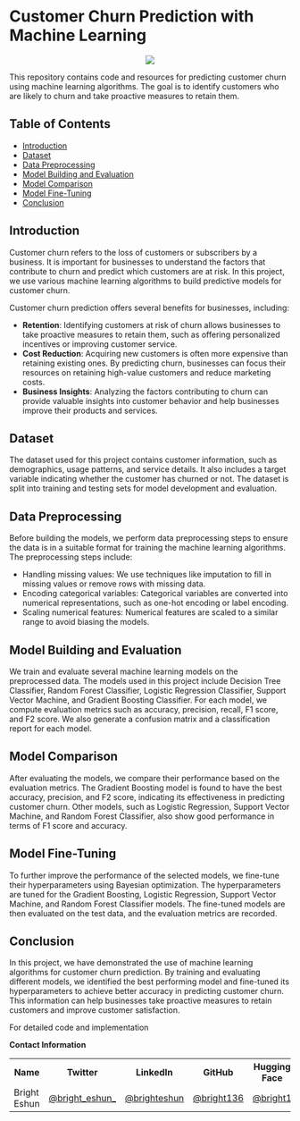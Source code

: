 # Customer Churn Prediction with Machine Learning 

<div align='center'> 
    <img src="https://drive.google.com/uc?export=view&id=1UkZsE2-YDcOBSTEXOyFa3srA4MnVqBui"/>

</div>




This repository contains code and resources for predicting customer churn using machine learning algorithms. The goal is to identify customers who are likely to churn and take proactive measures to retain them.

## Table of Contents
- [Introduction](#introduction)
- [Dataset](#dataset)
- [Data Preprocessing](#data-preprocessing)
- [Model Building and Evaluation](#model-building-and-evaluation)
- [Model Comparison](#model-comparison)
- [Model Fine-Tuning](#model-fine-tuning)
- [Conclusion](#conclusion)

## Introduction
Customer churn refers to the loss of customers or subscribers by a business. It is important for businesses to understand the factors that contribute to churn and predict which customers are at risk. In this project, we use various machine learning algorithms to build predictive models for customer churn.

Customer churn prediction offers several benefits for businesses, including:
- **Retention**: Identifying customers at risk of churn allows businesses to take proactive measures to retain them, such as offering personalized incentives or improving customer service.
- **Cost Reduction**: Acquiring new customers is often more expensive than retaining existing ones. By predicting churn, businesses can focus their resources on retaining high-value customers and reduce marketing costs.
- **Business Insights**: Analyzing the factors contributing to churn can provide valuable insights into customer behavior and help businesses improve their products and services.

## Dataset
The dataset used for this project contains customer information, such as demographics, usage patterns, and service details. It also includes a target variable indicating whether the customer has churned or not. The dataset is split into training and testing sets for model development and evaluation.

## Data Preprocessing
Before building the models, we perform data preprocessing steps to ensure the data is in a suitable format for training the machine learning algorithms. The preprocessing steps include:
- Handling missing values: We use techniques like imputation to fill in missing values or remove rows with missing data.
- Encoding categorical variables: Categorical variables are converted into numerical representations, such as one-hot encoding or label encoding.
- Scaling numerical features: Numerical features are scaled to a similar range to avoid biasing the models.

## Model Building and Evaluation
We train and evaluate several machine learning models on the preprocessed data. The models used in this project include Decision Tree Classifier, Random Forest Classifier, Logistic Regression Classifier, Support Vector Machine, and Gradient Boosting Classifier. For each model, we compute evaluation metrics such as accuracy, precision, recall, F1 score, and F2 score. We also generate a confusion matrix and a classification report for each model.

## Model Comparison
After evaluating the models, we compare their performance based on the evaluation metrics. The Gradient Boosting model is found to have the best accuracy, precision, and F2 score, indicating its effectiveness in predicting customer churn. Other models, such as Logistic Regression, Support Vector Machine, and Random Forest Classifier, also show good performance in terms of F1 score and accuracy.

## Model Fine-Tuning
To further improve the performance of the selected models, we fine-tune their hyperparameters using Bayesian optimization. The hyperparameters are tuned for the Gradient Boosting, Logistic Regression, Support Vector Machine, and Random Forest Classifier models. The fine-tuned models are then evaluated on the test data, and the evaluation metrics are recorded.

## Conclusion
In this project, we have demonstrated the use of machine learning algorithms for customer churn prediction. By training and evaluating different models, we identified the best performing model and fine-tuned its hyperparameters to achieve better accuracy in predicting customer churn. This information can help businesses take proactive measures to retain customers and improve customer satisfaction.

For detailed code and implementation

**Contact Information** <a name="contact"></a>

<table>
  <tr>
    <th>Name</th>
    <th>Twitter</th>
    <th>LinkedIn</th>
    <th>GitHub</th>
    <th>Hugging Face</th>
  </tr>
  <tr>
    <td>Bright Eshun</td>
    <td><a href="https://twitter.com/bright_eshun_">@bright_eshun_</a></td>
    <td><a href="https://www.linkedin.com/in/bright-eshun-9a8a51100/">@brighteshun</a></td>
    <td><a href="https://github.com/Bright136">@bright136</a></td>
    <td><a href="https://huggingface.co/bright1">@bright1</a></td>
  </tr>
</table>